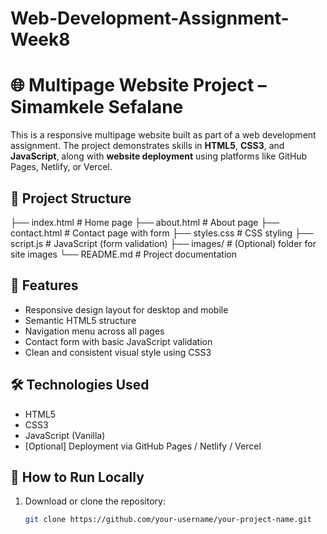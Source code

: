# Web-Development-Assignment-Week8

# 🌐 Multipage Website Project – Simamkele Sefalane

This is a responsive multipage website built as part of a web development assignment. The project demonstrates skills in **HTML5**, **CSS3**, and **JavaScript**, along with **website deployment** using platforms like GitHub Pages, Netlify, or Vercel.

## 📁 Project Structure

├── index.html # Home page
├── about.html # About page
├── contact.html # Contact page with form
├── styles.css # CSS styling
├── script.js # JavaScript (form validation)
├── images/ # (Optional) folder for site images
└── README.md # Project documentation


## 🚀 Features

- Responsive design layout for desktop and mobile
- Semantic HTML5 structure
- Navigation menu across all pages
- Contact form with basic JavaScript validation
- Clean and consistent visual style using CSS3

## 🛠️ Technologies Used

- HTML5
- CSS3
- JavaScript (Vanilla)
- [Optional] Deployment via GitHub Pages / Netlify / Vercel

## 🧪 How to Run Locally

1. Download or clone the repository:
   ```bash
   git clone https://github.com/your-username/your-project-name.git
